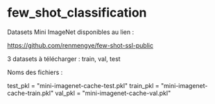 # few_shot_classification

Datasets Mini ImageNet disponibles au lien :

https://github.com/renmengye/few-shot-ssl-public

3 datasets à télécharger : train, val, test

Noms des fichiers :

test_pkl = "mini-imagenet-cache-test.pkl"
train_pkl = "mini-imagenet-cache-train.pkl"
val_pkl = "mini-imagenet-cache-val.pkl"

